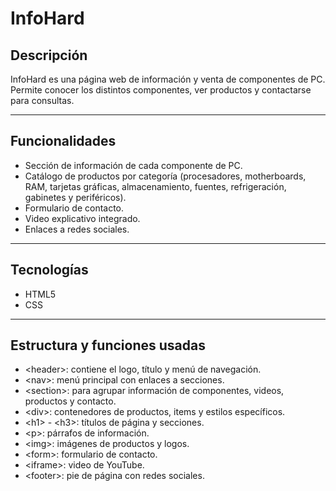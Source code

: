 # InfoHard

## Descripción
InfoHard es una página web de información y venta de componentes de PC. Permite conocer los distintos componentes, ver productos y contactarse para consultas.

---

## Funcionalidades
- Sección de información de cada componente de PC.
- Catálogo de productos por categoría (procesadores, motherboards, RAM, tarjetas gráficas, almacenamiento, fuentes, refrigeración, gabinetes y periféricos).
- Formulario de contacto.
- Video explicativo integrado.
- Enlaces a redes sociales.

---

## Tecnologías
- HTML5
- CSS

---

## Estructura y funciones usadas
- \<header>: contiene el logo, título y menú de navegación.
- \<nav>: menú principal con enlaces a secciones.
- \<section>: para agrupar información de componentes, videos, productos y contacto.
- \<div>: contenedores de productos, items y estilos específicos.
- \<h1> - \<h3>: títulos de página y secciones.
- \<p>: párrafos de información.
- \<img>: imágenes de productos y logos.
- \<form>: formulario de contacto.
- \<iframe>: video de YouTube.
- \<footer>: pie de página con redes sociales.



